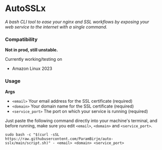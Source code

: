 # AutoSSLx

_A bash CLI tool to ease your nginx and SSL workflows by exposing your web service to the internet with a single command._

### Compatibility

**Not in prod, still unstable.**

Currently working/testing on

- Amazon Linux 2023

### Usage

**Args**

- `<email>` Your email address for the SSL certificate (required)
- `<domain>` Your domain name for the SSL certificate (required)
- `<service_port>` The port on which your service is running (required)

Just paste the following command directly into your machine's terminal,
and before running, make sure you edit `<email>`, `<domain>` and `<service_port>`.

```
sudo bash -c "$(curl -sSL https://raw.githubusercontent.com/ParamBirje/auto-sslx/main/script.sh)" - <email> <domain> <service_port>
```
